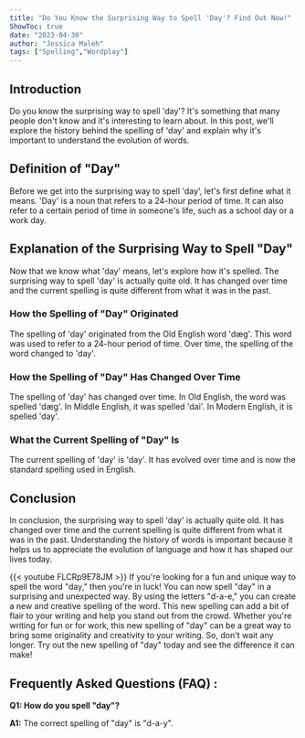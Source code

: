 ```yaml
---
title: "Do You Know the Surprising Way to Spell 'Day'? Find Out Now!"
ShowToc: true 
date: "2023-04-30"
author: "Jessica Maleh" 
tags: ["Spelling","Wordplay"]
---
```

## Introduction

Do you know the surprising way to spell 'day'? It's something that many people don't know and it's interesting to learn about. In this post, we'll explore the history behind the spelling of 'day' and explain why it's important to understand the evolution of words. 

## Definition of "Day"

Before we get into the surprising way to spell 'day', let's first define what it means. 'Day' is a noun that refers to a 24-hour period of time. It can also refer to a certain period of time in someone's life, such as a school day or a work day. 

## Explanation of the Surprising Way to Spell "Day"

Now that we know what 'day' means, let's explore how it's spelled. The surprising way to spell 'day' is actually quite old. It has changed over time and the current spelling is quite different from what it was in the past. 

### How the Spelling of "Day" Originated

The spelling of 'day' originated from the Old English word 'dæg'. This word was used to refer to a 24-hour period of time. Over time, the spelling of the word changed to 'day'. 

### How the Spelling of "Day" Has Changed Over Time

The spelling of 'day' has changed over time. In Old English, the word was spelled 'dæg'. In Middle English, it was spelled 'dai'. In Modern English, it is spelled 'day'. 

### What the Current Spelling of "Day" Is

The current spelling of 'day' is 'day'. It has evolved over time and is now the standard spelling used in English. 

## Conclusion

In conclusion, the surprising way to spell 'day' is actually quite old. It has changed over time and the current spelling is quite different from what it was in the past. Understanding the history of words is important because it helps us to appreciate the evolution of language and how it has shaped our lives today.

{{< youtube FLCRp9E78JM >}} 
If you're looking for a fun and unique way to spell the word "day," then you're in luck! You can now spell "day" in a surprising and unexpected way. By using the letters "d-a-e," you can create a new and creative spelling of the word. This new spelling can add a bit of flair to your writing and help you stand out from the crowd. Whether you're writing for fun or for work, this new spelling of "day" can be a great way to bring some originality and creativity to your writing. So, don't wait any longer. Try out the new spelling of "day" today and see the difference it can make!

## Frequently Asked Questions (FAQ) :
**Q1: How do you spell "day"?**

**A1:** The correct spelling of "day" is "d-a-y".





